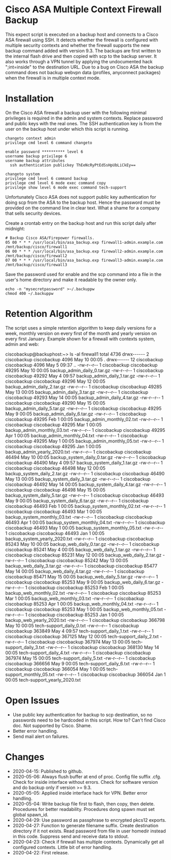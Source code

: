 # Cisco ASA Multiple Context Firewall Backup

This expect script is executed on a backup host and connects to a Cisco ASA firewall using SSH. It detects whether the firewall is configured with multiple security contexts and whether the firewall supports the new backup command added with version 9.3. The backups are first written to the internal flash drive and then copied with scp to the backup server. It also works through a VPN tunnel by applying the undocumented hack ";int=inside" to the destination URL. Due to a bug on Cisco ASA the backup command does not backup webvpn data (profiles, anyconnect packages) when the firewall is in multiple context mode.

# Installation

On the Cisco ASA firewall a backup user with the following minimal privileges is required in the admin and system contexts. Replace password and public keys with the real ones. The SSH authentication key is from the user on the backup host under which this script is running.

```
changeto context admin
privilege cmd level 6 command changeto

enable password ********** level 6
username backup privilege 6
username backup attributes
  ssh authentication publickey ThEeNcRyPtEdSsHpUbLiCkEy==
 
changeto system
privilege cmd level 6 command backup
privilege cmd level 6 mode exec command copy
privilege show level 6 mode exec command tech-support
```

Unfortunately Cisco ASA does not support public key authentication for doing scp from the ASA to the backup host. Hence the password must be provided on the command line in clear text. What a shame for a company that sells security devices.

Create a crontab entry on the backup host and run this script daily after midnight:

```
# Backup Cisco ASA/Firepower firewalls.
05 00 * * *	/usr/local/bin/asa_backup.exp firewall1-admin.example.com /mnt/backup/cisco/firewall1
06 00 * * *	/usr/local/bin/asa_backup.exp firewall2-admin.example.com /mnt/backup/cisco/firewall2
07 00 * * *	/usr/local/bin/asa_backup.exp firewall3-admin.example.com /mnt/backup/cisco/firewall3
```

Save the password used for enable and the scp command into a file in the user's home directory and make it readable by the owner only.

```
echo -n "mysecretpassword" >~/.backuppw
chmod 400 ~/.backuppw
```

# Retention Algorithm

The script uses a simple retention algorithm to keep daily versions for a week, monthly version on every first of the month and yearly version on every first January. Example shown for a firewall with contexts system, admin and web:

ciscobackup@backuphost:~> ls -al firewall1
total 4736
drwx------  2 ciscobackup ciscobackup   4096 May 10 00:05 .
drwx------ 12 ciscobackup ciscobackup   4096 May  5 09:37 ..
-rw-r--r--  1 ciscobackup ciscobackup  49295 May 10 00:05 backup_admin_daily_0.tar.gz
-rw-r--r--  1 ciscobackup ciscobackup  49292 May  4 09:57 backup_admin_daily_1.tar.gz
-rw-r--r--  1 ciscobackup ciscobackup  49296 May 12 00:05 backup_admin_daily_2.tar.gz
-rw-r--r--  1 ciscobackup ciscobackup  49285 May 13 00:05 backup_admin_daily_3.tar.gz
-rw-r--r--  1 ciscobackup ciscobackup  49293 May 14 00:05 backup_admin_daily_4.tar.gz
-rw-r--r--  1 ciscobackup ciscobackup  49290 May 15 00:05 backup_admin_daily_5.tar.gz
-rw-r--r--  1 ciscobackup ciscobackup  49295 May  9 00:05 backup_admin_daily_6.tar.gz
-rw-r--r--  1 ciscobackup ciscobackup  49295 Feb  1 00:05 backup_admin_monthly_02.txt
-rw-r--r--  1 ciscobackup ciscobackup  49295 Mar  1 00:05 backup_admin_monthly_03.txt
-rw-r--r--  1 ciscobackup ciscobackup  49295 Apr  1 00:05 backup_admin_monthly_04.txt
-rw-r--r--  1 ciscobackup ciscobackup  49295 May  1 00:05 backup_admin_monthly_05.txt
-rw-r--r--  1 ciscobackup ciscobackup  49295 Jan  1 00:05 backup_admin_yearly_2020.txt
-rw-r--r--  1 ciscobackup ciscobackup  46494 May 10 00:05 backup_system_daily_0.tar.gz
-rw-r--r--  1 ciscobackup ciscobackup  46490 May  4 09:57 backup_system_daily_1.tar.gz
-rw-r--r--  1 ciscobackup ciscobackup  46498 May 12 00:05 backup_system_daily_2.tar.gz
-rw-r--r--  1 ciscobackup ciscobackup  46490 May 13 00:05 backup_system_daily_3.tar.gz
-rw-r--r--  1 ciscobackup ciscobackup  46492 May 14 00:05 backup_system_daily_4.tar.gz
-rw-r--r--  1 ciscobackup ciscobackup  46498 May 15 00:05 backup_system_daily_5.tar.gz
-rw-r--r--  1 ciscobackup ciscobackup  46493 May  9 00:05 backup_system_daily_6.tar.gz
-rw-r--r--  1 ciscobackup ciscobackup  46493 Feb  1 00:05 backup_system_monthly_02.txt
-rw-r--r--  1 ciscobackup ciscobackup  46493 Mar  1 00:05 backup_system_monthly_03.txt
-rw-r--r--  1 ciscobackup ciscobackup  46493 Apr  1 00:05 backup_system_monthly_04.txt
-rw-r--r--  1 ciscobackup ciscobackup  46493 May  1 00:05 backup_system_monthly_05.txt
-rw-r--r--  1 ciscobackup ciscobackup  46493 Jan  1 00:05 backup_system_yearly_2020.txt
-rw-r--r--  1 ciscobackup ciscobackup  85243 May 10 00:05 backup_web_daily_0.tar.gz
-rw-r--r--  1 ciscobackup ciscobackup  85241 May  4 00:05 backup_web_daily_1.tar.gz
-rw-r--r--  1 ciscobackup ciscobackup  85231 May 12 00:05 backup_web_daily_2.tar.gz
-rw-r--r--  1 ciscobackup ciscobackup  85242 May 13 00:05 backup_web_daily_3.tar.gz
-rw-r--r--  1 ciscobackup ciscobackup  85477 May 14 00:05 backup_web_daily_4.tar.gz
-rw-r--r--  1 ciscobackup ciscobackup  85471 May 15 00:05 backup_web_daily_5.tar.gz
-rw-r--r--  1 ciscobackup ciscobackup  85253 May  9 00:05 backup_web_daily_6.tar.gz
-rw-r--r--  1 ciscobackup ciscobackup  85253 Feb  1 00:05 backup_web_monthly_02.txt
-rw-r--r--  1 ciscobackup ciscobackup  85253 Mar  1 00:05 backup_web_monthly_03.txt
-rw-r--r--  1 ciscobackup ciscobackup  85253 Apr  1 00:05 backup_web_monthly_04.txt
-rw-r--r--  1 ciscobackup ciscobackup  85253 May  1 00:05 backup_web_monthly_05.txt
-rw-r--r--  1 ciscobackup ciscobackup  85253 Jan  1 00:05 backup_web_yearly_2020.txt
-rw-r--r--  1 ciscobackup ciscobackup 366798 May 10 00:05 tech-support_daily_0.txt
-rw-r--r--  1 ciscobackup ciscobackup 363849 May  4 09:57 tech-support_daily_1.txt
-rw-r--r--  1 ciscobackup ciscobackup 367125 May 12 00:05 tech-support_daily_2.txt
-rw-r--r--  1 ciscobackup ciscobackup 367974 May 13 00:05 tech-support_daily_3.txt
-rw-r--r--  1 ciscobackup ciscobackup 368130 May 14 00:05 tech-support_daily_4.txt
-rw-r--r--  1 ciscobackup ciscobackup 367974 May 15 00:05 tech-support_daily_5.txt
-rw-r--r--  1 ciscobackup ciscobackup 366656 May  9 00:05 tech-support_daily_6.txt
-rw-r--r--  1 ciscobackup ciscobackup 366054 May  1 00:05 tech-support_monthly_05.txt
-rw-r--r--  1 ciscobackup ciscobackup 366054 Jan  1 00:05 tech-support_yearly_2020.txt

# Open Issues

 - Use public key authentication for backup to scp destination, so no passwords need to be hardcoded in this script. How to? Can't find Cisco doc. Not supported by Cisco. Shame.
 - Better error handling.
 - Send mail alert on failures.

# Changes

- 2020-04-15: Published to github.
- 2020-05-06: Always flush buffer at end of proc. Config file suffix .cfg. Check for inside interface without errors. Check for software version and do backup only if version >= 9.3.
- 2020-05-05: Applied inside interface hack for VPN. Better error handling.
- 2020-05-04: Write backup file first to flash, then copy, then delete. Procedures for better readability. Procedures dong spawn must set global spawn_id.
- 2020-04-29: Use password as passphrase to encrypted pkcs12 exports.
- 2020-04-27: Function to generate filename suffix. Create destination directory if it not exists. Read password from file in user homedir instead in this code. Suppress send and receive data to stdout.
- 2020-04-23: Check if firewall has multiple contexts. Dynamically get all configured contexts. Little bit of error handling.
- 2020-04-22: First release.